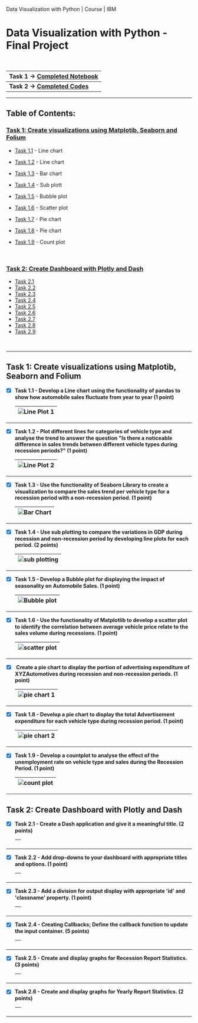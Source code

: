 Data Visualization with Python | Course | IBM

# Data Visualization with Python - Final Project
<br>

| <b> Task 1 &rarr; [Completed Notebook](https://github.com/wy-chan/Python-Data-Visualization-Project/blob/main/Final%20Assignment%20Part%201.jupyterlite.ipynb) </b> |
| -------------------------------------------------------------------------------------------------------------------------------------------------------- |
| <b> Task 2 &rarr; [Completed Codes](https://github.com/wy-chan/Python-Data-Visualization-Project/blob/main/DV0101EN-Final_Assign_Part_2_Questions_Completed.py) </b> |

---

<!-- TABLE OF CONTENTS -->
## Table of Contents:

<h3><u><a href="#task1">Task 1:</a> Create visualizations using Matplotib, Seaborn and Folium</u></h3>

- [Task 1.1](#Q1_1) - Line chart
- [Task 1.2](#Q1_2) - Line chart
- [Task 1.3](#Q1_3) - Bar chart
- [Task 1.4](#Q1_4) - Sub plott
- [Task 1.5](#Q1_5) - Bubble plot
- [Task 1.6](#Q1_6) - Scatter plot
- [Task 1.7](#Q1_7) - Pie chart
- [Task 1.8](#Q1_8) - Pie chart
- [Task 1.9](#Q1_9) - Count plot

  <br>
  
<h3><u><a href="#task2">Task 2:</a> Create Dashboard with Plotly and Dash</u></h3>

- [Task 2.1](#Q2_1)
- [Task 2.2](#Q2_2)
- [Task 2.3](#Q2_3)
- [Task 2.4](#Q2_4)
- [Task 2.5](#Q2_5)
- [Task 2.6](#Q2_6)
- [Task 2.7](#Q2_7)
- [Task 2.8](#Q2_8)
- [Task 2.9](#Q2_9)
  

<br>

---

<div id="task1">
<h2>Task 1: Create visualizations using Matplotib, Seaborn and Folium</h2>
<div id="Q1_1">
  
- [x] <b>Task 1.1 - Develop a Line chart using the functionality of pandas to show how automobile sales fluctuate from year to year (1 point)</b>
  
  |![Line Plot 1](Data%20Visualization%20-%20Screenshots/Line_Plot_1.png)|
  |-|
  
</div>


---

<div id="Q1_2">
  
- [x] <b>Task 1.2 - Plot different lines for categories of vehicle type and analyse the trend to answer the question "Is there a noticeable difference in sales trends between different vehicle types during recession periods?" (1 point)</b>
  
  |![Line Plot 2](Data%20Visualization%20-%20Screenshots/Line_Plot_2.png)|
  |-|
  
</div>

---

<div id="Q1_3">
  
- [x] <b>Task 1.3 - Use the functionality of Seaborn Library to create a visualization to compare the sales trend per vehicle type for a recession period with a non-recession period. (1 point)</b>
  
  |![Bar Chart](Data%20Visualization%20-%20Screenshots/Bar_Chart.png)|
  |-|
  
</div>

---

<div id="Q1_4">
  
- [x] <b>Task 1.4 - Use sub plotting to compare the variations in GDP during recession and non-recession period by developing line plots for each period. (2 points)</b>
  
  |![sub plotting](Data%20Visualization%20-%20Screenshots/Subplot.png)|
  |-|
  
</div>

---

<div id="Q1_5">
  
- [x] <b>Task 1.5 - Develop a Bubble plot for displaying the impact of seasonality on Automobile Sales. (1 point)</b>
  
  |![Bubble plot](Data%20Visualization%20-%20Screenshots/Bubble.png)|
  |-|
  
</div>

---

<div id="Q1_6">
  
- [x] <b>Task 1.6 - Use the functionality of Matplotlib to develop a scatter plot to identify the correlation between average vehicle price relate to the sales volume during recessions. (1 point)</b>
  
  |![scatter plot](Data%20Visualization%20-%20Screenshots/Scatter.png)|
  |-|
  
</div>

---

<div id="Q1_7">
  
- [x] <b> Create a pie chart to display the portion of advertising expenditure of XYZAutomotives during recession and non-recession periods. (1 point)</b>
  
  |![pie chart 1](Data%20Visualization%20-%20Screenshots/pie_1.png)|
  |-|
  
</div>

---

<div id="Q1_8">
  
- [x] <b>Task 1.8 - Develop a pie chart to display the total Advertisement expenditure for each vehicle type during recession period. (1 point)</b>
  
  |![pie chart 2](Data%20Visualization%20-%20Screenshots/pie_2.png)|
  |-|
  
</div>

---

<div id="Q1_9">
  
- [x] <b>Task 1.9 - Develop a countplot to analyse the effect of the unemployment rate on vehicle type and sales during the Recession Period. (1 point)</b>
  
  |![count plot](Data%20Visualization%20-%20Screenshots/count_plot.png)|
  |-|
  
</div>

</div>

---

<div id="task2">
<h2>Task 2: Create Dashboard with Plotly and Dash</h2>
  
</div>


<div id="Q2_1">
  
- [x] <b>Task 2.1 - Create a Dash application and give it a meaningful title. (2 points)</b>
  
  |![]()|
  |-|
  
</div>

---

<div id="Q2_2">
  
- [x] <b>Task 2.2 - Add drop-downs to your dashboard with appropriate titles and options. (1 point)</b>
  
  |![]()|
  |-|
  
</div>

---

<div id="Q2_3">
  
- [x] <b>Task 2.3 - Add a division for output display with appropriate 'id' and 'classname' property. (1 point)</b>
  
  |![]()|
  |-|
  
</div>

---

<div id="Q2_4">
  
- [x] <b>Task 2.4 - Creating Callbacks; Define the callback function to update the input container. (5 points)</b>
  
  |![]()|
  |-|
  
</div>

---

<div id="Q2_5">
  
- [x] <b>Task 2.5 - Create and display graphs for Recession Report Statistics. (3 points)</b>
  
  |![]()|
  |-|
  
</div>

---

<div id="Q2_6">
  
- [x] <b>Task 2.6 - Create and display graphs for Yearly Report Statistics. (2 points)</b>
  
  |![]()|
  |-|
  
</div>


</div>

---

